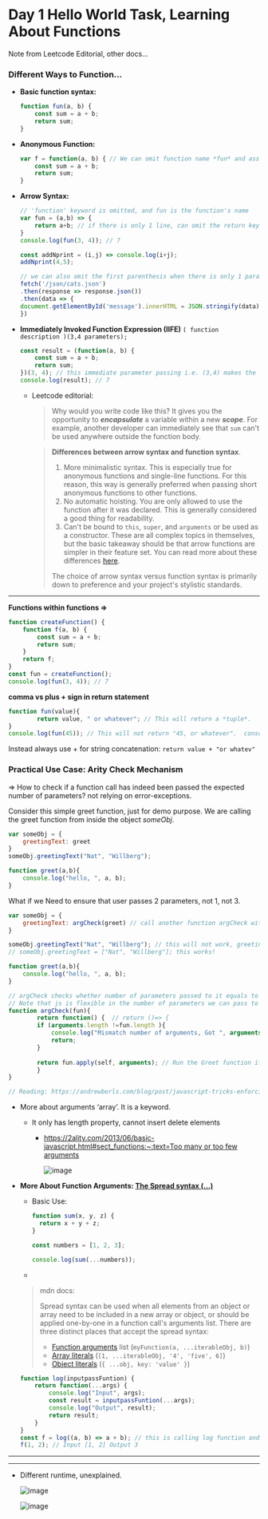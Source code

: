 # Day 1 Hello World Task, Learning About Functions

Note from Leetcode Editorial, other docs…

### Different Ways to Function…

- **Basic function syntax:**
    
    ```js
    function fun(a, b) {
        const sum = a + b;
        return sum;
    }
    ```
    

- **Anonymous Function:**
    
    ```jsx
    var f = function(a, b) { // We can omit function name *fun* and assign a variable
        const sum = a + b;
        return sum;
    }
    
    ```
    
- **Arrow Syntax:**
    
    ```js
    // 'function' keyword is omitted, and fun is the function's name
    var fun = (a,b) => { 
    	return a+b; // if there is only 1 line, can omit the return keyword and curly braces, see next codeblock..
    }
    console.log(fun(3, 4)); // 7
    ```
    
    ```js
    const addNprint = (i,j) => console.log(i+j);
    addNprint(4,5);

    // we can also omit the first parenthesis when there is only 1 parameter. fetch api example from freecodecamp:
    fetch('/json/cats.json')
	.then(response => response.json())
	.then(data => {
	document.getElementById('message').innerHTML = JSON.stringify(data);
	})
    ```

- **Immediately Invoked Function Expression (IIFE)** `( function description )(3,4 parameters);`
    
    ```js
    const result = (function(a, b) {
        const sum = a + b;
        return sum;
    })(3, 4); // this immediate parameter passing i.e. (3,4) makes the function invokable
    console.log(result); // 7
    ```
    
    - Leetcode editorial:
        
        > Why would you write code like this? It gives you the opportunity to ***encapsulate*** a variable within a new ***scope***. For example, another developer can immediately see that `sum` can't be used anywhere outside the function body.
        > 
        
        > **Differences between arrow syntax and function syntax**.
        > 
        > 1. More minimalistic syntax. This is especially true for anonymous functions and single-line functions. For this reason, this way is generally preferred when passing short anonymous functions to other functions.
        > 2. No automatic hoisting. You are only allowed to use the function after it was declared. This is generally considered a good thing for readability.
        > 3. Can't be bound to `this`, `super`, and `arguments` or be used as a constructor. These are all complex topics in themselves, but the basic takeaway should be that arrow functions are simpler in their feature set. You can read more about these differences [here](https://developer.mozilla.org/en-US/docs/Web/JavaScript/Reference/Functions/Arrow_functions).
        > 
        > The choice of arrow syntax versus function syntax is primarily down to preference and your project's stylistic standards.
        > 

---

**Functions within functions ⇒**

```jsx
function createFunction() {
    function f(a, b) {
        const sum = a + b;
        return sum;
    }
    return f;
}
const fun = createFunction();
console.log(fun(3, 4)); // 7
```
**comma vs plus + sign in return statement**
```js
function fun(value){
        return value, " or whatever"; // This will return a *tuple*.
}
console.log(fun(45)); // This will not return "45, or whatever".  console.log returns only the Last element of a *tuple*!
```
Instead always use + for string concatenation: ``` return value + "or whatev" ```

### Practical Use Case: Arity Check Mechanism

⇒ How to check if a function call has indeed been passed the expected number of parameters? not relying on error-exceptions.

Consider this simple greet function, just for demo purpose. We are calling the greet function from inside the object *someObj*.

```js
var someObj = {
    greetingText: greet
}
someObj.greetingText("Nat", "Willberg");

function greet(a,b){
    console.log("hello, ", a, b);
}
```

What if we Need to ensure that user passes 2 parameters, not 1, not 3.

```js
var someObj = {
    greetingText: argCheck(greet) // call another function argCheck with original greet as parameter.
}

someObj.greetingText("Nat", "Willberg"); // this will not work, greetingText is not a function. 
// someObj.greetingText = ["Nat", "Willberg"]; this works!

function greet(a,b){
    console.log("hello, ", a, b);
}

// argCheck checks whether number of parameters passed to it equals to the number of parameters its function argument(fun = greet) can take.
// Note that js is flexible in the number of parameters we can pass to a function.
function argCheck(fun){
		return function() {  // return ()=> {
	    if (arguments.length !=fun.length ){
	        console.log("Mismatch number of arguments, Got ", arguments.length, " But expected ", fun.length);
	        return;
	    }
	
	    return fun.apply(self, arguments); // Run the Greet function if check passes. Use 'this' or 'null' instead of 'self' if faced error. ("In Node.js, self is not defined by default")
		}
}

// Reading: https://andrewberls.com/blog/post/javascript-tricks-enforcing-function-arity
```

- More about arguments ‘array’. It is a keyword.
    - It only has length property, cannot insert delete elements
        - [https://2ality.com/2013/06/basic-javascript.html#sect_functions:~:text=Too many or too few arguments](https://2ality.com/2013/06/basic-javascript.html#sect_functions:~:text=Too%20many%20or%20too%20few%20arguments)
            
            ![image](https://github.com/rmpasswd/JS30Days/assets/35218856/ab4c52e7-3047-4894-93e0-4636b5be1a97)



- **More About Function Arguments: [The Spread syntax (...)](https://developer.mozilla.org/en-US/docs/Web/JavaScript/Reference/Operators/Spread_syntax)**
    - Basic Use:
        
        ```js
        function sum(x, y, z) {
          return x + y + z;
        }
        
        const numbers = [1, 2, 3];
        
        console.log(sum(...numbers));
        ```
        
    - 
    
    > mdn docs:
    > 
    > 
    > Spread syntax can be used when all elements from an object or array need to be included in a new array or object, or should be applied one-by-one in a function call's arguments list. There are three distinct places that accept the spread syntax:
    > 
    > - [Function arguments](https://developer.mozilla.org/en-US/docs/Web/JavaScript/Reference/Operators/Spread_syntax#spread_in_function_calls) list (`myFunction(a, ...iterableObj, b)`)
    > - [Array literals](https://developer.mozilla.org/en-US/docs/Web/JavaScript/Reference/Operators/Spread_syntax#spread_in_array_literals) (`[1, ...iterableObj, '4', 'five', 6]`)
    > - [Object literals](https://developer.mozilla.org/en-US/docs/Web/JavaScript/Reference/Operators/Spread_syntax#spread_in_object_literals) (`{ ...obj, key: 'value' }`)
    
    ```jsx
    function log(inputpassFuntion) {
        return function(...args) {
            console.log("Input", args);
            const result = inputpassFuntion(...args);
            console.log("Output", result);
            return result;
        }
    }
    const f = log((a, b) => a + b); // this is calling log function and as a parameter passing an entire function implementation for adding 2 numbers.
    f(1, 2); // Input [1, 2] Output 3
    ```
    

---

---

- Different runtime, unexplained.
    
    ![image](https://github.com/rmpasswd/JS30Days/assets/35218856/27cbad34-bcd7-4da1-a03f-8874600f228b)

	![image](https://github.com/rmpasswd/JS30Days/assets/35218856/bd568a5f-5c67-4026-9ae4-00b314f6d43f)
